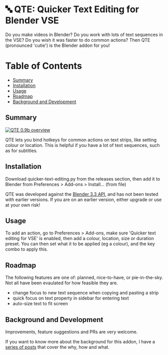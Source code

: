 # 🔤 QTE: Quicker Text Editing for Blender VSE

Do you make videos in Blender? Do you work with lots of text sequences in the VSE? Do you wish it was faster to do common actions? Then QTE (pronounced 'cutie') is the Blender addon for you!

<!-- markdown-toc start - Don't edit this section. Run M-x markdown-toc-refresh-toc -->
# Table of Contents

  - [Summary](#summary)
  - [Installation](#installation)
  - [Usage](#usage)
  - [Roadmap](#roadmap)
  - [Background and Development](#background-and-development)

<!-- markdown-toc end -->

## Summary

[![QTE 0.9b overview](https://i.imgur.com/1knC5wF.jpeg)](https://i.imgur.com/1knC5wF.jpeg)

QTE lets you bind hotkeys for common actions on text strips, like setting colour or location. This is helpful if you have a lot of text sequences, such as for subtitles.

## Installation

Download quicker-text-editing.py from the releases section, then add it to Blender from Preferences > Add-ons > Install... (from file)

[//]: <> (TODO check this)

QTE was developed against the [Blender 3.3 API](https://docs.blender.org/api/current/index.html), and has not been tested with earlier versions. If you are on an earlier version, either upgrade or use at your own risk!

## Usage

To add an action, go to Preferences > Add-ons, make sure 'Quicker text editing for VSE' is enabled, then add a colour, location, size or duration preset. You can then set what it to be applied (eg a colour), and the key combo to apply this.

## Roadmap

The following features are one of: planned, nice-to-have, or pie-in-the-sky. Not all have been evaulated for how feasible they are.

- change focus to new text sequence when copying and pasting a strip
- quick focus on text property in sidebar for entering text
- auto-size text to fit screen

## Background and Development

Improvements, feature suggestions and PRs are very welcome.

If you want to know more about the background for this addon, I have a [series of posts](https://blog.roberthallam.org/tag/qte) that cover the why, how and what. 

[//2]: <> (TODO: create this tag)

